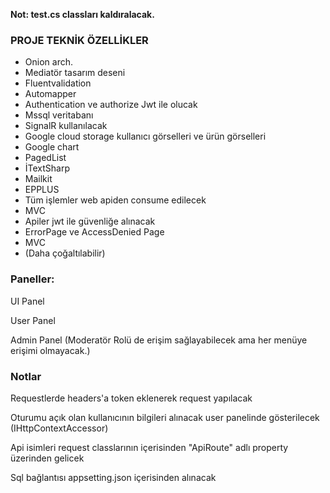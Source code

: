 <strong>Not: test.cs classları kaldıralacak.</strong>

<h3>PROJE TEKNİK ÖZELLİKLER</h3>
<ul>
  <li>Onion arch. </li>
  <li>Mediatör tasarım deseni</li>
  <li>Fluentvalidation</li>
  <li>Automapper</li>
  <li>Authentication ve authorize Jwt ile olucak</li>
  <li>Mssql veritabanı</li>
  <li>SignalR kullanılacak</li>
  <li>Google cloud storage kullanıcı görselleri ve ürün görselleri</li>
  <li>Google chart</li>
  <li>PagedList</li>
  <li>İTextSharp</li>
  <li>Mailkit</li>
  <li>EPPLUS</li>
  <li>Tüm işlemler web apiden consume edilecek</li>
  <li>MVC</li>
  <li>Apiler jwt ile güvenliğe alınacak</li>
  <li>ErrorPage ve AccessDenied Page</li>
  <li>MVC</li>
  <li>(Daha çoğaltılabilir)</li>
</ul>

<h3>Paneller:</h3>
<p>UI Panel</p>
<p>User Panel</p>
<p>Admin Panel (Moderatör Rolü de erişim sağlayabilecek ama her menüye erişimi olmayacak.)</p>

<h3>Notlar</h3>
<p>Requestlerde headers'a token eklenerek request yapılacak</p>
<p>Oturumu açık olan kullanıcının bilgileri alınacak user panelinde gösterilecek (IHttpContextAccessor)</p>
<p>Api isimleri request classlarının içerisinden "ApiRoute" adlı property üzerinden gelicek</p>
<p>Sql bağlantısı appsetting.json içerisinden alınacak</p>
